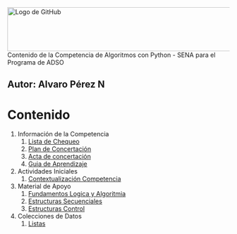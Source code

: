 <img src="https://blog.rdiez.es/p/python-10-bucles-for-/-while/python-banner_hu3424164933478749944.jpg" alt="Logo de GitHub" width="600" height="100">
Contenido de la Competencia de Algoritmos con Python - SENA para el Programa de ADSO

**Autor:** Alvaro Pérez N
---

# Contenido
1. Información de la Competencia
    1. [Lista de Chequeo](https://github.com/aperezn298/AlgoritmosSENA/blob/main/01_InfoCompetencia_3147910/ListaChequeoAlgoritmosPython.pdf)
    2. [Plan de Concertación](https://github.com/aperezn298/AlgoritmosSENA/blob/main/01_InfoCompetencia_3147910/PlanConcertadoAlgoritmos3147910.pdf)
    3. [Acta de concertación](https://github.com/aperezn298/AlgoritmosSENA/blob/main/01_InfoCompetencia_3147910/ActaConcertacionAlgoritmos3147910.pdf) 
    4. [Guia de Aprendizaje](https://github.com/aperezn298/AlgoritmosSENA/blob/main/01_InfoCompetencia_3147910/GuiaAprendizajeAlgoritmos3147910.pdf)
2. Actividades Iniciales
    1. [Contextualización Competencia](https://github.com/aperezn298/AlgoritmosSENA/blob/main/02_ActividadesIniciales/00ContextualizacionAlgoritmos.pdf)
3. Material de Apoyo
    1. [Fundamentos Logica y Algoritmia](https://github.com/aperezn298/AlgoritmosSENA/blob/main/03_MaterialApoyo/01ConceptosLogica.pdf)
    2. [Estructuras Secuenciales](https://github.com/aperezn298/AlgoritmosSENA/blob/main/03_MaterialApoyo/02EstructurasSecuenciales.pdf)
    3. [Estructuras Control](https://github.com/aperezn298/AlgoritmosSENA/blob/main/03_MaterialApoyo/03EstructurasControl.pdf)
4. Colecciones de Datos
    1. [Listas](https://github.com/aperezn298/AlgoritmosSENA/blob/main/03_MaterialApoyo/04ColeccionLista.pdf)